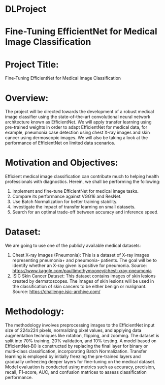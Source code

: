 # DLProject
# Fine-Tuning EfficientNet for Medical Image Classification

# Project Title:
Fine-Tuning EfficientNet for Medical Image Classification

# Overview:
The project will be directed towards the development of a robust medical image classifier using the state-of-the-art convolutional neural network architecture known as EfficientNet. We will apply transfer learning using pre-trained weights in order to adapt EfficientNet for medical data, for example, pneumonia case detection using chest X-ray images and skin cancer using dermoscopic images. We will also be taking a look at the performance of EfficientNet on limited data scenarios.

# Motivation and Objectives:
Efficient medical image classification can contribute much to helping health professionals with diagnostics. Herein, we shall be performing the following: 
1. Implement and fine-tune EfficientNet for medical image tasks.
2. Compare its performance against VGG16 and ResNet.
3. Use Batch Normalization for better training stability.
4. Investigate the impact of transfer learning on small datasets.
5. Search for an optimal trade-off between accuracy and inference speed.

# Dataset:
We are going to use one of the publicly available medical datasets:
1. Chest X-ray Images (Pneumonia): This is a dataset of X-ray images representing pneumonia+ and pneumonia- patients. The goal will be to identify whether an X-ray given is positive for pneumonia.
Source: https://www.kaggle.com/paultimothymooney/chest-xray-pneumonia
2. ISIC Skin Cancer Dataset: This dataset contains images of skin lesions created by dermatoscopes. The images of skin lesions will be used in the classification of skin cancers to be either benign or malignant.
Source: https://challenge.isic-archive.com/

# Methodology:
The methodology involves preprocessing images to the EfficientNet input size of 224x224 pixels, normalizing pixel values, and applying data augmentation techniques like rotation, flipping, and zooming. The dataset is split into 70% training, 20% validation, and 10% testing. A model based on EfficientNet-B0 is constructed by replacing the final layer for binary or multi-class classification, incorporating Batch Normalization. Transfer learning is employed by initially freezing the pre-trained layers and gradually unfreezing deeper layers for fine-tuning on the medical dataset. Model evaluation is conducted using metrics such as accuracy, precision, recall, F1-score, AUC, and confusion matrices to assess classification performance.
